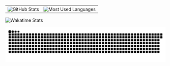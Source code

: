 
<!-- 
![GitHub Stats](https://github-readme-stats.vercel.app/api?username=Ahyarnur&show_icons=true&theme=radical)


![Top Langs](https://github-readme-stats.vercel.app/api/top-langs/?username=Ahyarnur&layout=compact&theme=radical)


<img src="/github-user-contribution.svg"> -->

<table>
  <tr>
    <td>
      <img src="https://github-readme-stats.vercel.app/api?username=Ahyarnur&show_icons=true&theme=radical" alt="GitHub Stats">
    </td>
    <td>
      <img src="https://github-readme-stats.vercel.app/api/top-langs/?username=Ahyarnur&layout=compact&theme=radical" alt="Most Used Languages">
    </td>
  </tr>
</table>


![Wakatime Stats](https://github-readme-stats.vercel.app/api/wakatime?username=Ahyarnur)

<img src="/github-user-contribution.svg">
